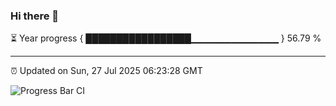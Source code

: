 ### Hi there 👋

⏳ Year progress { █████████████████▁▁▁▁▁▁▁▁▁▁▁▁▁ } 56.79 %

---

⏰ Updated on Sun, 27 Jul 2025 06:23:28 GMT

![Progress Bar CI](https://github.com/liununu/liununu/workflows/Progress%20Bar%20CI/badge.svg)
